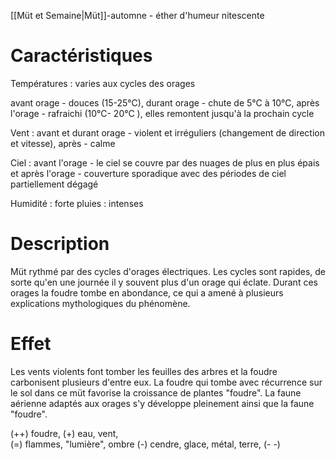 [[Müt et Semaine|Müt]]-automne - éther d'humeur nitescente 

# Caractéristiques

Températures : varies aux cycles des orages 

avant orage - douces (15-25°C), durant orage - chute de 5°C à 10°C, 
après l'orage - rafraichi (10°C- 20°C ), elles remontent jusqu'à la prochain cycle

Vent : avant et durant orage - violent et irréguliers  (changement de direction et vitesse), après - calme

Ciel : avant l'orage - le ciel se couvre par des nuages de plus en plus épais 
et après l'orage - couverture sporadique avec des périodes de ciel partiellement dégagé 

Humidité : forte
pluies : intenses 

# Description

Müt rythmé par des cycles d'orages électriques. Les cycles sont rapides, de sorte qu'en une journée il y souvent plus d'un orage qui éclate. Durant ces orages la foudre tombe en abondance, ce qui a amené à plusieurs explications mythologiques du phénomène.  

# Effet 

Les vents violents font tomber les feuilles des arbres et la foudre carbonisent plusieurs d'entre eux. La foudre qui tombe avec récurrence sur le sol dans ce müt favorise la croissance de plantes "foudre". La faune aérienne adaptés aux orages s'y développe pleinement ainsi que la faune "foudre". 

(++) foudre,
 (+) eau, vent,  
 (=) flammes, "lumière", ombre
 (-)  cendre, glace, métal, terre,
(- -)  

